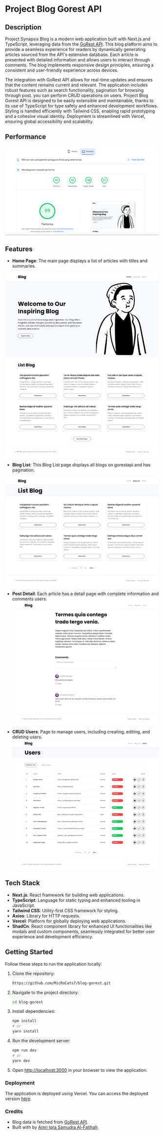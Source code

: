 # Project Blog Gorest API

## Description

Project Synapsis Blog is a modern web application built with Next.js and TypeScript, leveraging data from the [GoRest API](https://gorest.co.in/). This blog platform aims to provide a seamless experience for readers by dynamically generating articles sourced from the API's extensive database. Each article is presented with detailed information and allows users to interact through comments. The blog implements responsive design principles, ensuring a consistent and user-friendly experience across devices.

The integration with GoRest API allows for real-time updates and ensures that the content remains current and relevant. The application includes robust features such as search functionality, pagination for browsing through post. you can perform CRUD operations on users.
Project Blog Gorest API is designed to be easily extensible and maintainable, thanks to its use of TypeScript for type safety and enhanced development workflows. Styling is handled efficiently with Tailwind CSS, enabling rapid prototyping and a cohesive visual identity. Deployment is streamlined with Vercel, ensuring global accessibility and scalability.

## Performance

![performance](https://github.com/MicRoCats7/blog-gorest/blob/main/public/assets/performance.png)

## Features

- **Home Page**: The main page displays a list of articles with titles and summaries.
  
![homepage](https://github.com/MicRoCats7/blog-gorest/blob/main/public/assets/homepage.png)
- **Blog List**: This Blog List page displays all blogs on gorestapi and has pagination.
  
![bloglist](https://github.com/MicRoCats7/blog-gorest/blob/main/public/assets/listblog.png)

- **Post Detail**: Each article has a detail page with complete information and comments users.
![bloglist](https://github.com/MicRoCats7/blog-gorest/blob/main/public/assets/detailblog.png)

- **CRUD Users**: Page to manage users, including creating, editing, and deleting users.
![crudusers](https://github.com/MicRoCats7/blog-gorest/blob/main/public/assets/pageuser.png)

## Tech Stack

- **Next.js**: React framework for building web applications.
- **TypeScript**: Language for static typing and enhanced tooling in JavaScript.
- **Tailwind CSS**: Utility-first CSS framework for styling.
- **Axios**: Library for HTTP requests.
- **Vercel**: Platform for globally deploying web applications.
- **ShadCn**: React component library for enhanced UI functionalities like modals and custom components, seamlessly integrated for better user experience and development efficiency.

## Getting Started

Follow these steps to run the application locally:

1. Clone the repository:

   ```bash
   https://github.com/MicRoCats7/blog-gorest.git
   ```

2. Navigate to the project directory:

   ```bash
   cd blog-gorest
   ```

3. Install dependencies:

   ```bash
   npm install
   # or
   yarn install
   ```

4. Run the development server:

   ```bash
   npm run dev
   # or
   yarn dev
   ```

5. Open [http://localhost:3000](http://localhost:3000) in your browser to view the application.

### Deployment

The application is deployed using Vercel. You can access the deployed version [here](https://https://blog-gorest.vercel.app/).

### Credits

- Blog data is fetched from [GoRest API](https://gorest.co.in/).
- Built with by [Amri Iqra Samudra Al-Fatihah](https://github.com/MicRoCats7).
